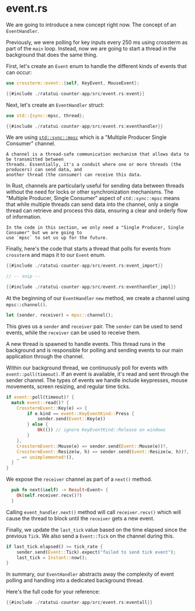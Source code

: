 # event.rs

We are going to introduce a new concept right now. The concept of an `EventHandler`.

Previously, we were polling for key inputs every 250 ms using crossterm as part of the `main` loop.
Instead, now we are going to start a thread in the background that does the same thing.

First, let's create an `Event` enum to handle the different kinds of events that can occur:

```rust
use crossterm::event::{self, KeyEvent, MouseEvent};

{{#include ./ratatui-counter-app/src/event.rs:event}}
```

Next, let's create an `EventHandler` struct:

```rust
use std::{sync::mpsc, thread};

{{#include ./ratatui-counter-app/src/event.rs:eventhandler}}
```

We are using [`std::sync::mpsc`](https://doc.rust-lang.org/std/sync/mpsc/) which is a "Multiple
Producer Single Consumer" channel.

```admonish tip
A channel is a thread-safe communication mechanism that allows data to be transmitted between
threads. Essentially, it's a conduit where one or more threads (the producers) can send data, and
another thread (the consumer) can receive this data.
```

In Rust, channels are particularly useful for sending data between threads without the need for
locks or other synchronization mechanisms. The "Multiple Producer, Single Consumer" aspect of
`std::sync::mpsc` means that while multiple threads can send data into the channel, only a single
thread can retrieve and process this data, ensuring a clear and orderly flow of information.

```admonish note
In the code in this section, we only need a "Single Producer, Single Consumer" but we are going to
use `mpsc` to set us up for the future.
```

Finally, here's the code that starts a thread that polls for events from `crossterm` and maps it to
our `Event` enum.

```rust
{{#include ./ratatui-counter-app/src/event.rs:event_import}}

// -- snip --

{{#include ./ratatui-counter-app/src/event.rs:eventhandler_impl}}
```

At the beginning of our `EventHandler` `new` method, we create a channel using `mpsc::channel()`.

```rust
let (sender, receiver) = mpsc::channel();
```

This gives us a `sender` and `receiver` pair. The `sender` can be used to send events, while the
`receiver` can be used to receive them.

A new thread is spawned to handle events. This thread runs in the background and is responsible for
polling and sending events to our main application through the channel.

Within our background thread, we continuously poll for events with `event::poll(timeout)`. If an
event is available, it's read and sent through the sender channel. The types of events we handle
include keypresses, mouse movements, screen resizing, and regular time ticks.

```rust
if event::poll(timeout)? {
  match event::read()? {
    CrosstermEvent::Key(e) => {
        if e.kind == event::KeyEventKind::Press {
            sender.send(Event::Key(e))
        } else {
            Ok(()) // ignore KeyEventKind::Release on windows
        }
    },
    CrosstermEvent::Mouse(e) => sender.send(Event::Mouse(e))?,
    CrosstermEvent::Resize(w, h) => sender.send(Event::Resize(w, h))?,
    _ => unimplemented!(),
  }
}
```

We expose the `receiver` channel as part of a `next()` method.

```rust
  pub fn next(&self) -> Result<Event> {
    Ok(self.receiver.recv()?)
  }
```

Calling `event_handler.next()` method will call `receiver.recv()` which will cause the thread to
block until the `receiver` gets a new event.

Finally, we update the `last_tick` value based on the time elapsed since the previous `Tick`. We
also send a `Event::Tick` on the channel during this.

```rust
if last_tick.elapsed() >= tick_rate {
    sender.send(Event::Tick).expect("failed to send tick event");
    last_tick = Instant::now();
}
```

In summary, our `EventHandler` abstracts away the complexity of event polling and handling into a
dedicated background thread.

Here's the full code for your reference:

```rust
{{#include ./ratatui-counter-app/src/event.rs:eventall}}
```
